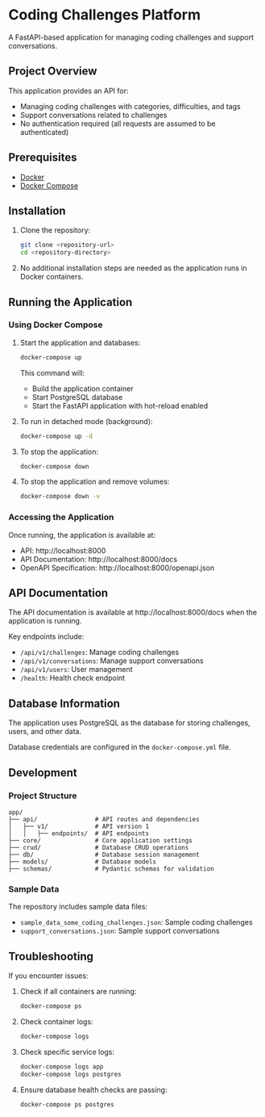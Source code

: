 # Coding Challenges Platform

A FastAPI-based application for managing coding challenges and support conversations.

## Project Overview

This application provides an API for:
- Managing coding challenges with categories, difficulties, and tags
- Support conversations related to challenges
- No authentication required (all requests are assumed to be authenticated)

## Prerequisites

- [Docker](https://docs.docker.com/get-docker/)
- [Docker Compose](https://docs.docker.com/compose/install/)

## Installation

1. Clone the repository:
   ```bash
   git clone <repository-url>
   cd <repository-directory>
   ```

2. No additional installation steps are needed as the application runs in Docker containers.

## Running the Application

### Using Docker Compose

1. Start the application and databases:
   ```bash
   docker-compose up
   ```

   This command will:
   - Build the application container
   - Start PostgreSQL database
   - Start the FastAPI application with hot-reload enabled

2. To run in detached mode (background):
   ```bash
   docker-compose up -d
   ```

3. To stop the application:
   ```bash
   docker-compose down
   ```

4. To stop the application and remove volumes:
   ```bash
   docker-compose down -v
   ```

### Accessing the Application

Once running, the application is available at:
- API: http://localhost:8000
- API Documentation: http://localhost:8000/docs
- OpenAPI Specification: http://localhost:8000/openapi.json

## API Documentation

The API documentation is available at http://localhost:8000/docs when the application is running.

Key endpoints include:
- `/api/v1/challenges`: Manage coding challenges
- `/api/v1/conversations`: Manage support conversations
- `/api/v1/users`: User management
- `/health`: Health check endpoint

## Database Information

The application uses PostgreSQL as the database for storing challenges, users, and other data.

Database credentials are configured in the `docker-compose.yml` file.

## Development

### Project Structure

```
app/
├── api/                # API routes and dependencies
│   ├── v1/             # API version 1
│   │   ├── endpoints/  # API endpoints
├── core/               # Core application settings
├── crud/               # Database CRUD operations
├── db/                 # Database session management
├── models/             # Database models
├── schemas/            # Pydantic schemas for validation
```

### Sample Data

The repository includes sample data files:
- `sample_data_some_coding_challenges.json`: Sample coding challenges
- `support_conversations.json`: Sample support conversations

## Troubleshooting

If you encounter issues:

1. Check if all containers are running:
   ```bash
   docker-compose ps
   ```

2. Check container logs:
   ```bash
   docker-compose logs
   ```

3. Check specific service logs:
   ```bash
   docker-compose logs app
   docker-compose logs postgres
   ```

4. Ensure database health checks are passing:
   ```bash
   docker-compose ps postgres
   ```
